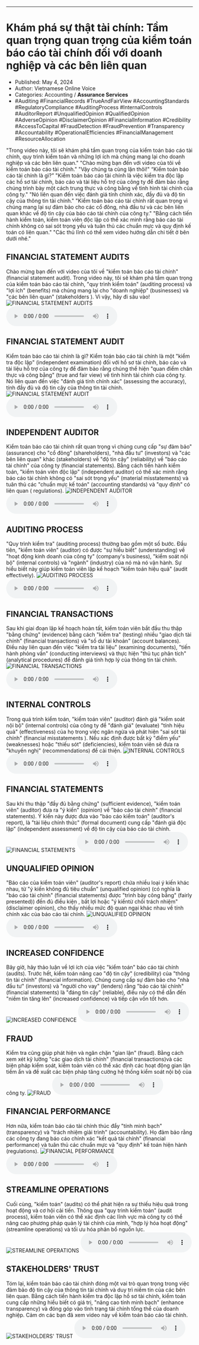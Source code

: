 
---

# Khám phá sự thật tài chính: Tầm quan trọng quan trọng của kiểm toán báo cáo tài chính đối với doanh nghiệp và các bên liên quan

- Published: May 4, 2024
- Author: Vietnamese Online Voice
- Categories: Accounting / **Assurance Services**
- #Auditing #FinancialRecords #TrueAndFairView #AccountingStandards #RegulatoryCompliance #AuditingProcess #InternalControls #AuditorReport #UnqualifiedOpinion #QualifiedOpinion #AdverseOpinion #DisclaimerOpinion #FinancialInformation #Credibility #AccessToCapital #FraudDetection #FraudPrevention #Transparency #Accountability #OperationalEfficiencies #FinancialManagement #ResourceAllocation

"Trong video này, tôi sẽ khám phá tầm quan trọng của kiểm toán báo cáo tài chính, quy trình kiểm toán và những lợi ích mà chúng mang lại cho doanh nghiệp và các bên liên quan." "Chào mừng bạn đến với video của tôi về kiểm toán báo cáo tài chính." "Vậy chúng ta cùng lặn thôi!" “Kiểm toán báo cáo tài chính là gì?” "Kiểm toán báo cáo tài chính là việc kiểm tra độc lập các hồ sơ tài chính, báo cáo và tài liệu hỗ trợ của công ty để đảm bảo rằng chúng trình bày một cách trung thực và công bằng về tình hình tài chính của công ty." "Nó liên quan đến việc đánh giá tính chính xác, đầy đủ và độ tin cậy của thông tin tài chính." "Kiểm toán báo cáo tài chính rất quan trọng vì chúng mang lại sự đảm bảo cho các cổ đông, nhà đầu tư và các bên liên quan khác về độ tin cậy của báo cáo tài chính của công ty." "Bằng cách tiến hành kiểm toán, kiểm toán viên độc lập có thể xác minh rằng báo cáo tài chính không có sai sót trọng yếu và tuân thủ các chuẩn mực và quy định kế toán có liên quan." "Các thủ lĩnh có thể xem video hướng dẫn chi tiết ở bên dưới nhé."


## FINANCIAL STATEMENT AUDITS

Chào mừng bạn đến với video của tôi về "kiểm toán báo cáo tài chính" (financial statement audit). Trong video này, tôi sẽ khám phá tầm quan trọng của kiểm toán báo cáo tài chính, "quy trình kiểm toán" (auditing process) và "lợi ích" (benefits) mà chúng mang lại cho "doanh nghiệp" (businesses) và "các bên liên quan" (stakeholders ). Vì vậy, hãy đi sâu vào!
![FINANCIAL STATEMENT AUDITS](https://http-archiver-apis-production-80.schnworks.com/storage/images/transitions/2024-05-04/transition-4922221280-Montserrat-SemiBold-673AB7.jpg)
<audio controls>
    <source src="https://http-archiver-apis-production-80.schnworks.com/storage/storage/audio/file-13416025229.mp3" type="audio/mpeg">
</audio>



## FINANCIAL STATEMENT AUDIT

Kiểm toán báo cáo tài chính là gì? Kiểm toán báo cáo tài chính là một "kiểm tra độc lập" (independent examination) đối với hồ sơ tài chính, báo cáo và tài liệu hỗ trợ của công ty để đảm bảo rằng chúng thể hiện "quan điểm chân thực và công bằng" (true and fair view) về tình hình tài chính của công ty. Nó liên quan đến việc "đánh giá tính chính xác" (assessing the accuracy), tính đầy đủ và độ tin cậy của thông tin tài chính.
![FINANCIAL STATEMENT AUDIT](https://http-archiver-apis-production-80.schnworks.com/storage/images/transitions/2024-05-04/transition--443307263-Montserrat-Medium-673AB7.jpg)
<audio controls>
    <source src="https://http-archiver-apis-production-80.schnworks.com/storage/storage/audio/file-25784843436.mp3" type="audio/mpeg">
</audio>



## INDEPENDENT AUDITOR

Kiểm toán báo cáo tài chính rất quan trọng vì chúng cung cấp "sự đảm bảo" (assurance) cho "cổ đông" (shareholders), "nhà đầu tư" (investors) và "các bên liên quan" khác (stakeholders) về "độ tin cậy" (reliability) về "báo cáo tài chính" của công ty (financial statements). Bằng cách tiến hành kiểm toán, "kiểm toán viên độc lập" (independent auditor) có thể xác minh rằng báo cáo tài chính không có "sai sót trọng yếu" (material misstatements) và tuân thủ các "chuẩn mực kế toán" (accounting standards) và "quy định" có liên quan ( regulations).
![INDEPENDENT AUDITOR](https://http-archiver-apis-production-80.schnworks.com/storage/images/transitions/2024-05-04/transition-28314733265-Montserrat-ExtraBold-512DA8.jpg)
<audio controls>
    <source src="https://http-archiver-apis-production-80.schnworks.com/storage/storage/audio/file-46608721915.mp3" type="audio/mpeg">
</audio>



## AUDITING PROCESS

"Quy trình kiểm tra" (auditing process) thường bao gồm một số bước. Đầu tiên, "kiểm toán viên" (auditor) có được "sự hiểu biết" (understanding) về "hoạt động kinh doanh của công ty" (company's business), "kiểm soát nội bộ" (internal controls) và "ngành" (industry) của nó mà nó vận hành. Sự hiểu biết này giúp kiểm toán viên lập kế hoạch "kiểm toán hiệu quả" (audit effectively).
![AUDITING PROCESS](https://http-archiver-apis-production-80.schnworks.com/storage/images/transitions/2024-05-04/transition-27261494018-Montserrat-Bold-283593.jpg)
<audio controls>
    <source src="https://http-archiver-apis-production-80.schnworks.com/storage/storage/audio/file-22819541479.mp3" type="audio/mpeg">
</audio>



## FINANCIAL TRANSACTIONS

Sau khi giai đoạn lập kế hoạch hoàn tất, kiểm toán viên bắt đầu thu thập "bằng chứng" (evidence) bằng cách "kiểm tra" (testing) nhiều "giao dịch tài chính" (financial transactions) ​​và "số dư tài khoản" (account balances). Điều này liên quan đến việc "kiểm tra tài liệu" (examining documents), "tiến hành phỏng vấn" (conducting interviews) và thực hiện "thủ tục phân tích" (analytical procedures) để đánh giá tính hợp lý của thông tin tài chính.
![FINANCIAL TRANSACTIONS](https://http-archiver-apis-production-80.schnworks.com/storage/images/transitions/2024-05-04/transition--12225834710-Montserrat-SemiBold-283593.jpg)
<audio controls>
    <source src="https://http-archiver-apis-production-80.schnworks.com/storage/storage/audio/file-7091160295.mp3" type="audio/mpeg">
</audio>



## INTERNAL CONTROLS

Trong quá trình kiểm toán, "kiểm toán viên" (auditor) đánh giá "kiểm soát nội bộ" (internal controls) của công ty để "đánh giá" (evaluate) "tính hiệu quả" (effectiveness) của họ trong việc ngăn ngừa và phát hiện "sai sót tài chính" (financial misstatements ). Nếu xác định được bất kỳ "điểm yếu" (weaknesses) hoặc "thiếu sót" (deficiencies), kiểm toán viên sẽ đưa ra "khuyến nghị" (recommendations) để cải thiện.
![INTERNAL CONTROLS](https://http-archiver-apis-production-80.schnworks.com/storage/images/transitions/2024-05-04/transition--9657406052-Montserrat-SemiBold-004895.jpg)
<audio controls>
    <source src="https://http-archiver-apis-production-80.schnworks.com/storage/storage/audio/file-22629323591.mp3" type="audio/mpeg">
</audio>



## FINANCIAL STATEMENTS

Sau khi thu thập "đầy đủ bằng chứng" (sufficient evidence), "kiểm toán viên" (auditor) đưa ra "ý kiến" (opinion) về "báo cáo tài chính" (financial statements). Ý kiến ​​này được đưa vào "báo cáo kiểm toán" (auditor's report), là "tài liệu chính thức" (formal document) cung cấp "đánh giá độc lập" (independent assessment) về độ tin cậy của báo cáo tài chính.
![FINANCIAL STATEMENTS](https://http-archiver-apis-production-80.schnworks.com/storage/images/transitions/2024-05-04/transition--21163170028-Montserrat-Thin-9C27B0.jpg)
<audio controls>
    <source src="https://http-archiver-apis-production-80.schnworks.com/storage/storage/audio/file-18256182255.mp3" type="audio/mpeg">
</audio>



## UNQUALIFIED OPINION

"Báo cáo của kiểm toán viên" (auditor's report) chứa nhiều loại ý kiến ​​khác nhau, từ "ý kiến ​​không đủ tiêu chuẩn" (unqualified opinion) (có nghĩa là "báo cáo tài chính" (financial statements) được "trình bày công bằng" (fairly presented)) đến đủ điều kiện , bất lợi hoặc "ý kiến ​​từ chối trách nhiệm" (disclaimer opinion), cho thấy nhiều mức độ quan ngại khác nhau về tính chính xác của báo cáo tài chính.
![UNQUALIFIED OPINION](https://http-archiver-apis-production-80.schnworks.com/storage/images/transitions/2024-05-04/transition--12359533958-Montserrat-Bold-512DA8.jpg)
<audio controls>
    <source src="https://http-archiver-apis-production-80.schnworks.com/storage/storage/audio/file-956582627.mp3" type="audio/mpeg">
</audio>



## INCREASED CONFIDENCE

Bây giờ, hãy thảo luận về lợi ích của việc "kiểm toán" báo cáo tài chính (audits). Trước hết, kiểm toán nâng cao "độ tin cậy" (credibility) của "thông tin tài chính" (financial information). Chúng cung cấp sự đảm bảo cho "nhà đầu tư" (investors) và "người cho vay" (lenders) rằng "báo cáo tài chính" (financial statements) là "đáng tin cậy" (reliable), điều này có thể dẫn đến "niềm tin tăng lên" (increased confidence) và tiếp cận vốn tốt hơn.
![INCREASED CONFIDENCE](https://http-archiver-apis-production-80.schnworks.com/storage/images/transitions/2024-05-04/transition-19018245326-Montserrat-Black-880E4F.jpg)
<audio controls>
    <source src="https://http-archiver-apis-production-80.schnworks.com/storage/storage/audio/file-25163510654.mp3" type="audio/mpeg">
</audio>



## FRAUD

Kiểm tra cũng giúp phát hiện và ngăn chặn "gian lận" (fraud). Bằng cách xem xét kỹ lưỡng "các giao dịch tài chính" (financial transactions) ​​và các biện pháp kiểm soát, kiểm toán viên có thể xác định các hoạt động gian lận tiềm ẩn và đề xuất các biện pháp tăng cường hệ thống kiểm soát nội bộ của công ty.
![FRAUD](https://http-archiver-apis-production-80.schnworks.com/storage/images/transitions/2024-05-04/transition-37727801841-Montserrat-SemiBold-880E4F.jpg)
<audio controls>
    <source src="https://http-archiver-apis-production-80.schnworks.com/storage/storage/audio/file-25709834133.mp3" type="audio/mpeg">
</audio>



## FINANCIAL PERFORMANCE

Hơn nữa, kiểm toán báo cáo tài chính thúc đẩy "tính minh bạch" (transparency) và "trách nhiệm giải trình" (accountability). Họ đảm bảo rằng các công ty đang báo cáo chính xác "kết quả tài chính" (financial performance) và tuân thủ các chuẩn mực và "quy định" kế toán hiện hành (regulations).
![FINANCIAL PERFORMANCE](https://http-archiver-apis-production-80.schnworks.com/storage/images/transitions/2024-05-04/transition-28265177529-Montserrat-ExtraBold-283593.jpg)
<audio controls>
    <source src="https://http-archiver-apis-production-80.schnworks.com/storage/storage/audio/file-20577304872.mp3" type="audio/mpeg">
</audio>



## STREAMLINE OPERATIONS

Cuối cùng, "kiểm toán" (audits) có thể phát hiện ra sự thiếu hiệu quả trong hoạt động và cơ hội cải tiến. Thông qua "quy trình kiểm toán" (audit process), kiểm toán viên có thể xác định các lĩnh vực mà công ty có thể nâng cao phương pháp quản lý tài chính của mình, "hợp lý hóa hoạt động" (streamline operations) và tối ưu hóa phân bổ nguồn lực.
![STREAMLINE OPERATIONS](https://http-archiver-apis-production-80.schnworks.com/storage/images/transitions/2024-05-04/transition--26734183347-Montserrat-ExtraBold-283593.jpg)
<audio controls>
    <source src="https://http-archiver-apis-production-80.schnworks.com/storage/storage/audio/file-74103973590.mp3" type="audio/mpeg">
</audio>



## STAKEHOLDERS' TRUST

Tóm lại, kiểm toán báo cáo tài chính đóng một vai trò quan trọng trong việc đảm bảo độ tin cậy của thông tin tài chính và duy trì niềm tin của các bên liên quan. Bằng cách tiến hành kiểm tra độc lập hồ sơ tài chính, kiểm toán cung cấp những hiểu biết có giá trị, "nâng cao tính minh bạch" (enhance transparency) và đóng góp vào tình trạng tài chính tổng thể của doanh nghiệp. Cảm ơn các bạn đã xem video này về kiểm toán báo cáo tài chính.
![STAKEHOLDERS' TRUST](https://http-archiver-apis-production-80.schnworks.com/storage/images/transitions/2024-05-04/transition--19332007407-Montserrat-Medium-673AB7.jpg)
<audio controls>
    <source src="https://http-archiver-apis-production-80.schnworks.com/storage/storage/audio/file-11675434905.mp3" type="audio/mpeg">
</audio>

